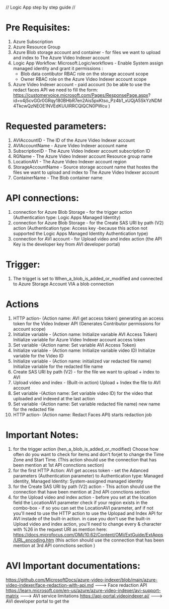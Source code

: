 
//  Logic App step by step guide  //

# Pre Requisites:
1. Azure Subscription
2. Azure Resource Group
3. Azure Blob storage account and container - for files we want to upload and index to The Azure Video Indexer account
4. Logic App Workflow: Microsoft.Logic/workflows - Enable System assign managed identity and grant it permissions :
    * Blob data contibutor RBAC role on the storage account scope
    * Owner RBAC role on the Azure Video Indexer account scope
5. Azure Video Indexer account - paid account (to be able to use the redact faces API we need to fill the form: https://customervoice.microsoft.com/Pages/ResponsePage.aspx?                id=v4j5cvGGr0GRqy180BHbR7en2Ais5pxKtso_Pz4b1_xUQjA5SkYzNDM4TkcwQzNEOE1NVEdKUUlRRCQlQCN0PWcu )

# Requested parameters:
1. AVIAccountID - The ID of the Azure Video Indexer account
2. AVIAccountName - Azure Video Indexer account name
3. SubscriptionID - The Azure Video Indexer account subscription ID
4. RGName - The Azure Video Indexer account Resource group name
5. LocationAVI - The Azure Video Indexer account region
6. StorageAccountName - Source storage account name that hostes the files we want to upload and index to The Azure Video Indexer account
7. ContainerName - The Blob container name

# API connections:
1. connection for Azure Blob Storage - for the trigger action (Authentication type: Logic Apps Managed Identity)
2. connection for Azure Blob Storage - for the Create SAS URI by path (V2) action (Authentication type: Access key -because this action not supported the Logic Apps Managed Identity Authentication type)
3. connection for AVI account - for Upload video and index action (the API Key is the developer key from AVI developer portal)


# Trigger:
1. The trigget is set to When_a_blob_is_added_or_modified and connected to Azure Storage Account VIA a blob connection
 
# Actions 
1. HTTP action- (Action name: AVI get access token) generating an access token for the Video Indexer API (Generates Contributor permissions for account scope)
2. Initialize variable - (Action name: Initialize variable AVI Access Token) Initialize variable for Azure Video Indexer account access token
3. Set variable -(Action name: Set variable AVI Access Token)
4. Initialize variable - (Action name: Initialize variable video ID) Initialize variable for the Video ID
5. Initialize variable - (Action name: initialized var redacted file name) Initialize variable for the redacted file name
6. Create SAS URI by path (V2) - for the file we want to upload + index to AVI 
7. Upload video and index - (Built-in action) Upload + Index the file to AVI account
8. Set variable -(Action name: Set variable video ID) for the video that uploaded and indexed at the last action
9. Set variable -(Action name: Set variable redacted file name) new name for the redacted file
10. HTTP action- (Action name: Redact Faces API) starts redaction job

# Important Notes:
1. for the trigger action (hen_a_blob_is_added_or_modified) Choose how often do you want to check for items and don't forjet to change the Time Zone and Start Time. (This action should use the connection that has been mention at 1st API connctions section)
2. for the first HTTP Action: AVI get access token - set the Adanced parameters (Authentication parameter) to Authentication type: Managed identity, Managed Identity: System-assigned managed identity
3. for the Create SAS URI by path (V2) action -  This action should use the connection that have been mention at 2nd API connctions section
4. for the Upload video and index action - before you set at the location field the LocationAVI parameter check if your region exists in the combo-box - if so you can set the LocationAVI parameter, anf if not you'll need to use the HTTP action to use the Uplopad and Index API for AVI instade of the built-in action. 
in case you don't use the built-in Upload video and index action, you'll need to change every & character with %26 in the request URI as mention here: https://docs.microfocus.com/OMi/10.62/Content/OMi/ExtGuide/ExtApps/URL_encoding.htm 
(this action should use the connection that has been mention at 3rd API connctions section )


# AVI Important documentations: 

https://github.com/MicrosoftDocs/azure-video-indexer/blob/main/azure-video-indexer/face-redaction-with-api.md --->  Face redaction API
https://learn.microsoft.com/en-us/azure/azure-video-indexer/avi-support-matrix --->  AVI service limitations
https://api-portal.videoindexer.ai/  --->  AVI developer portal to get the 



